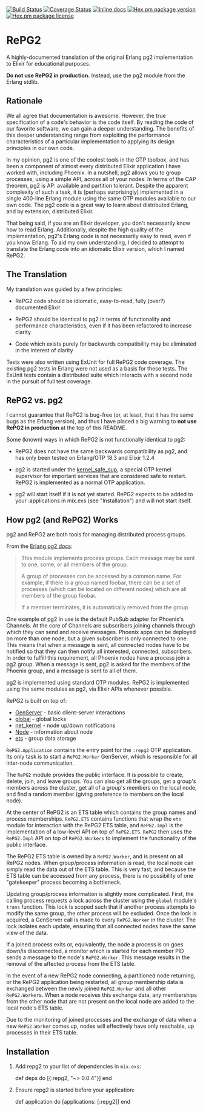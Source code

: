 [![Build Status](https://travis-ci.org/antipax/repg2.svg?branch=master)](https://travis-ci.org/antipax/repg2) [![Coverage Status](https://coveralls.io/repos/github/antipax/repg2/badge.svg?branch=master)](https://coveralls.io/github/antipax/repg2?branch=master) [![Inline docs](http://inch-ci.org/github/antipax/repg2.svg?branch=master)](http://inch-ci.org/github/antipax/repg2) [![Hex.pm package version](https://img.shields.io/hexpm/v/repg2.svg)](https://hex.pm/packages/repg2) [![Hex.pm package license](https://img.shields.io/hexpm/l/repg2.svg)](https://github.com/antipax/repg2/blob/master/LICENSE)

# RePG2

A highly-documented translation of the original Erlang pg2 implementation to Elixir for educational purposes.

**Do not use RePG2 in production.** Instead, use the pg2 module from the Erlang stdlib.

## Rationale

We all agree that documentation is awesome. However, the true specification of a code's behavior is the code itself. By reading the code of our favorite software, we can gain a deeper understanding. The benefits of this deeper understanding range from exploiting the performance characteristics of a particular implementation to applying its design principles in our own code.

In my opinion, pg2 is one of the coolest tools in the OTP toolbox, and has been a component of almost every distributed Elixir application I have worked with, including Phoenix. In a nutshell, pg2 allows you to group processes, using a simple API, across all of your nodes. In terms of the CAP theorem, pg2 is AP: available and partition tolerant. Despite the apparent complexity of such a task, it is (perhaps surprisingly) implemented in a single 400-line Erlang module using the same OTP modules available to our own code. The pg2 code is a great way to learn about distributed Erlang, and by extension, distributed Elixir.

That being said, if you are an Elixir developer, you don't necessarily know how to read Erlang. Additionally, despite the high quality of the implementation, pg2's Erlang code is not necessarily easy to read, even if you know Erlang. To aid my own understanding, I decided to attempt to translate the Erlang code into an idiomatic Elixir version, which I named RePG2.

## The Translation

My translation was guided by a few principles:

  * RePG2 code should be idiomatic, easy-to-read, fully (over?) documented Elixir

  * RePG2 should be identical to pg2 in terms of functionality and performance characteristics, even if it has been refactored to increase clarity

  * Code which exists purely for backwards compatibility may be eliminated in the interest of clarity

Tests were also written using ExUnit for full RePG2 code coverage. The existing pg2 tests in Erlang were not used as a basis for these tests. The ExUnit tests contain a distributed suite which interacts with a second node in the pursuit of full test coverage.

## RePG2 vs. pg2

I cannot guarantee that RePG2 is bug-free (or, at least, that it has the same bugs as the Erlang version), and thus I have placed a big warning to **not use RePG2 in production** at the top of this README.

Some (known) ways in which RePG2 is not functionally identical to pg2:

  * RePG2 does not have the same backwards compatibility as pg2, and has only been tested on Erlang/OTP 18.3 and Elixir 1.2.4

  * pg2 is started under the [kernel_safe_sup](https://github.com/erlang/otp/blob/6664eed/lib/kernel/src/kernel.erl#L67), a special OTP kernel supervisor for important services that are considered safe to restart. RePG2 is implemented as a normal OTP application.

  * pg2 will start itself if it is not yet started. RePG2 expects to be added to your :applications in mix.exs (see "Installation") and will not start itself.

## How pg2 (and RePG2) Works

pg2 and RePG2 are both tools for managing distributed process groups.

From the [Erlang pg2 docs](http://erlang.org/doc/man/pg2.html):

> This module implements process groups. Each message may be sent to one,
> some, or all members of the group.
>
> A group of processes can be accessed by a common name. For example, if
> there is a group named foobar, there can be a set of processes (which
> can be located on different nodes) which are all members of the group
> foobar.
>
> If a member terminates, it is automatically removed from the group.

One example of pg2 in use is the default PubSub adapter for Phoenix's Channels. At the core of Channels are subscribers joining channels through which they can send and receive messages. Phoenix apps can be deployed on more than one node, but a given subscriber is only connected to one. This means that when a message is sent, all connected nodes have to be notified so that they can then notify all interested, connected, subscribers. In order to fulfill this requirement, all Phoenix nodes have a process join a pg2 group. When a message is sent, pg2 is asked for the members of the Phoenix group, and a message is sent to all of them.

pg2 is implemented using standard OTP modules. RePG2 is implemented using the same modules as pg2, via Elixir APIs whenever possible.

RePG2 is built on top of:

  * [GenServer](http://elixir-lang.org/docs/stable/elixir/GenServer.html) - basic client-server interactions
  * [global](http://erlang.org/doc/man/global.html) - global locks
  * [net_kernel](http://erlang.org/doc/man/net_kernel.html) - node up/down notifications
  * [Node](http://elixir-lang.org/docs/stable/elixir/Node.html) - information about node
  * [ets](http://erlang.org/doc/man/ets.html) - group data storage

`RePG2.Application` contains the entry point for the `:repg2` OTP application. Its only task is to start a `RePG2.Worker` GenServer, which is responsible for all inter-node communication.

The `RePG2` module provides the public interface. It is possible to create, delete, join, and leave groups. You can also get all the groups, get a group's members across the cluster, get all of a group's members on the local node, and find a random member (giving preference to members on the local node).

At the center of RePG2 is an ETS table which contains the group names and process memberships. `RePG2.ETS` contains functions that wrap the `ets` module for interaction with the RePG2 ETS table, and `RePG2.Impl` is the implementation of a low-level API on top of `RePG2.ETS`. `RePG2` then uses the `RePG2.Impl` API on top of `RePG2.Workers` to implement the functionality of the public interface.

The RePG2 ETS table is owned by a `RePG2.Worker`, and is present on all RePG2 nodes. When group/process information is read, the local node can simply read the data out of the ETS table. This is very fast, and because the ETS table can be accessed from any process, there is no possibility of one "gatekeeper" process becoming a bottleneck.

Updating group/process information is slightly more complicated. First, the calling process requests a lock across the cluster using the `global` module's `trans` function. This lock is scoped such that if another process attempts to modify the same group, the other process will be excluded. Once the lock is acquired, a GenServer call is made to every `RePG2.Worker` in the cluster. The lock isolates each update, ensuring that all connected nodes have the same view of the data.

If a joined process exits or, equivalently, the node a process is on goes down/is disconnected, a monitor which is started for each member PID sends a message to the node's `RePG2.Worker`. This message results in the removal of the affected process from the ETS table.

In the event of a new RePG2 node connecting, a partitioned node returning, or the RePG2 application being restarted, all group membership data is exchanged between the newly joined `RePG2.Worker` and all other `RePG2.Worker`s. When a node receives this exchange data, any memberships from the other node that are not present on the local node are added to the local node's ETS table.

Due to the monitoring of joined processes and the exchange of data when a new `RePG2.Worker` comes up, nodes will effectively have only reachable, up processes in their ETS table.

## Installation

  1. Add repg2 to your list of dependencies in `mix.exs`:

        def deps do
          [{:repg2, "~> 0.0.4"}]
        end

  2. Ensure repg2 is started before your application:

        def application do
          [applications: [:repg2]]
        end

